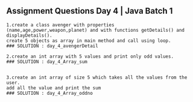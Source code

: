 ## Assignment Questions Day 4 | Java Batch 1
    1.create a class avenger with properties (name,age,power,weapon,planet) and with functions getDetails() and displayDetails(). 
    create 5 objects as array in main method and call using loop.
    ### SOLUTION : day_4_avengerDetail
    
    2.create an int array with 5 values and print only odd values.
    ### SOLUTION : day_4_Array_sum
    
  
    3.create an int array of size 5 which takes all the values from the user. 
    add all the value and print the sum
    ### SOLUTION : day_4_Array_oddno

